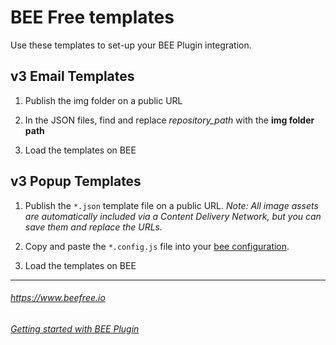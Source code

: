 
# BEE Free templates

Use these templates to set-up your BEE Plugin integration.



## v3 Email Templates

1. Publish the img folder on a public URL

2. In the JSON files, find and replace *repository_path* with the **img folder path**

3. Load the templates on BEE

## v3 Popup Templates

1. Publish the `*.json` template file on a public URL.
*Note: All image assets are automatically included via a Content Delivery Network, but you can save them and replace the URLs.*

2. Copy and paste the `*.config.js` file into your [bee configuration](https://docs.beefree.io/testing-and-integrating-popup-builder/#integrating-the-popup-builder).

4. Load the templates on BEE



-------------------------



###### https://www.beefree.io

###### [Getting started with BEE Plugin](http://help.beefree.io/hc/en-us/sections/201052881-Getting-started-with-BEE-Plugin)
